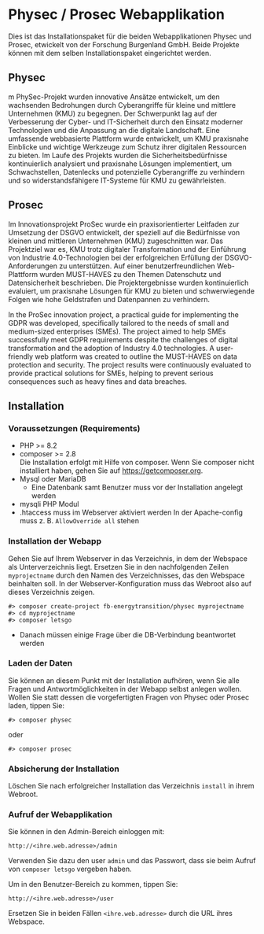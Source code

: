 # Physec / Prosec Webapplikation

Dies ist das Installationspaket für die beiden Webapplikationen Physec und Prosec, etwickelt von der Forschung Burgenland
GmbH. Beide Projekte können mit dem selben Installationspaket eingerichtet werden.

## Physec

m PhySec-Projekt wurden innovative Ansätze entwickelt, um den wachsenden Bedrohungen durch Cyberangriffe für kleine und mittlere Unternehmen (KMU) zu begegnen. Der Schwerpunkt lag auf der Verbesserung der Cyber- und IT-Sicherheit durch den Einsatz moderner Technologien und die Anpassung an die digitale Landschaft. Eine umfassende webbasierte Plattform wurde entwickelt, um KMU praxisnahe Einblicke und wichtige Werkzeuge zum Schutz ihrer digitalen Ressourcen zu bieten. Im Laufe des Projekts wurden die Sicherheitsbedürfnisse kontinuierlich analysiert und praxisnahe Lösungen implementiert, um Schwachstellen, Datenlecks und potenzielle Cyberangriffe zu verhindern und so widerstandsfähigere IT-Systeme für KMU zu gewährleisten.

## Prosec

Im Innovationsprojekt ProSec wurde ein praxisorientierter Leitfaden zur Umsetzung der DSGVO entwickelt, der speziell auf die Bedürfnisse von kleinen und mittleren Unternehmen (KMU) zugeschnitten war. Das Projektziel war es, KMU trotz digitaler Transformation und der Einführung von Industrie 4.0-Technologien bei der erfolgreichen Erfüllung der DSGVO-Anforderungen zu unterstützen. Auf einer benutzerfreundlichen Web-Plattform wurden MUST-HAVES zu den Themen Datenschutz und Datensicherheit beschrieben. Die Projektergebnisse wurden kontinuierlich evaluiert, um praxisnahe Lösungen für KMU zu bieten und schwerwiegende Folgen wie hohe Geldstrafen und Datenpannen zu verhindern.

In the ProSec innovation project, a practical guide for implementing the GDPR was developed, specifically tailored to the needs of small and medium-sized enterprises (SMEs). The project aimed to help SMEs successfully meet GDPR requirements despite the challenges of digital transformation and the adoption of Industry 4.0 technologies. A user-friendly web platform was created to outline the MUST-HAVES on data protection and security. The project results were continuously evaluated to provide practical solutions for SMEs, helping to prevent serious consequences such as heavy fines and data breaches.

## Installation

### Voraussetzungen (Requirements)

- PHP >= 8.2
- composer >= 2.8  
  Die Installation erfolgt mit Hilfe von composer. Wenn Sie composer nicht installiert haben, gehen Sie auf https://getcomposer.org.
- Mysql oder MariaDB
  - Eine Datenbank samt Benutzer muss vor der Installation angelegt werden
- mysqli PHP Modul
- .htaccess muss im Webserver aktiviert werden
  In der Apache-config muss z. B. `AllowOverride all` stehen

### Installation der Webapp

Gehen Sie auf Ihrem Webserver in das Verzeichnis, in dem der Webspace als Unterverzeichnis liegt. Ersetzen Sie in
den nachfolgenden Zeilen `myprojectname` durch den Namen des Verzeichnisses, das den Webspace beinhalten soll. In
der Webserver-Konfiguration muss das Webroot also auf dieses Verzeichnis zeigen.

```
#> composer create-project fb-energytransition/physec myprojectname
#> cd myprojectname
#> composer letsgo
```
- Danach müssen einige Frage über die DB-Verbindung beantwortet werden

### Laden der Daten

Sie können an diesem Punkt mit der Installation aufhören, wenn Sie alle Fragen und Antwortmöglichkeiten in der Webapp
selbst anlegen wollen. Wollen Sie statt dessen die vorgefertigten Fragen von Physec oder Prosec laden, tippen Sie:

```
#> composer physec
```
oder
```
#> composer prosec
```

### Absicherung der Installation

Löschen Sie nach erfolgreicher Installation das Verzeichnis `install` in ihrem Webroot.

### Aufruf der Webapplikation

Sie können in den Admin-Bereich einloggen mit:

```
http://<ihre.web.adresse>/admin
```
Verwenden Sie dazu den user `admin` und das Passwort, dass sie beim Aufruf von `composer letsgo` vergeben haben.

Um in den Benutzer-Bereich zu kommen, tippen Sie:

```
http://<ihre.web.adresse>/user
```
Ersetzen Sie in beiden Fällen `<ihre.web.adresse>` durch die URL ihres Webspace.
